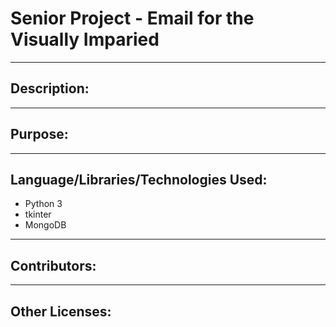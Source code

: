 # Senior Project - Email for the Visually Imparied
_________________________________
## Description:

_________________________________
## Purpose:

_________________________________
## Language/Libraries/Technologies Used:
* Python 3
* tkinter
* MongoDB
_________________________________
## Contributors:

_________________________________
## Other Licenses: